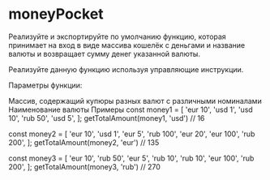 # moneyPocket
Реализуйте и экспортируйте по умолчанию функцию, которая принимает на вход в виде массива кошелёк с деньгами и название валюты и возвращает сумму денег указанной валюты.

Реализуйте данную функцию используя управляющие инструкции.

Параметры функции:

Массив, содержащий купюры разных валют с различными номиналами
Наименование валюты
Примеры
const money1 = [
  'eur 10', 'usd 1', 'usd 10', 'rub 50', 'usd 5',
];
getTotalAmount(money1, 'usd') // 16

const money2 = [
  'eur 10', 'usd 1', 'eur 5', 'rub 100', 'eur 20', 'eur 100', 'rub 200',
];
getTotalAmount(money2, 'eur') // 135

const money3 = [
  'eur 10', 'rub 50', 'eur 5', 'rub 10', 'rub 10', 'eur 100', 'rub 200',
];
getTotalAmount(money3, 'rub') // 270 
